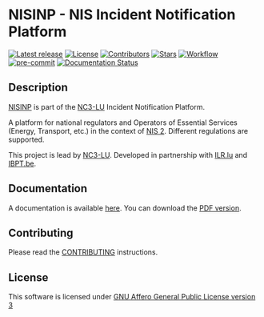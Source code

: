 # NISINP - NIS Incident Notification Platform

[![Latest release](https://img.shields.io/github/release/informed-governance-project/NISINP.svg?style=flat-square)](https://github.com/informed-governance-project/NISINP/releases/latest)
[![License](https://img.shields.io/github/license/informed-governance-project/NISINP.svg?style=flat-square)](https://www.gnu.org/licenses/agpl-3.0.html)
[![Contributors](https://img.shields.io/github/contributors/informed-governance-project/NISINP.svg?style=flat-square)](https://github.com/informed-governance-project/NISINP/graphs/contributors)
[![Stars](https://img.shields.io/github/stars/informed-governance-project/NISINP.svg?style=flat-square)](https://github.com/informed-governance-project/NISINP/stargazers)
[![Workflow](https://github.com/informed-governance-project/NISINP/workflows/Python%20application%20tests/badge.svg?style=flat-square)](https://github.com/informed-governance-project/NISINP/actions?query=workflow%3A%22Python+application+tests%22)
[![pre-commit](https://img.shields.io/badge/pre--commit-enabled-brightgreen?logo=pre-commit&logoColor=white)](https://github.com/pre-commit/pre-commit)
[![Documentation Status](https://readthedocs.org/projects/nisinp/badge/?version=latest)](https://nisinp.readthedocs.io/en/latest/?badge=latest)

## Description

[NISINP](https://github.com/informed-governance-project/NISINP)
is part of the [NC3-LU](https://github.com/NC3-LU) Incident Notification Platform.


A platform for national regulators and Operators of Essential Services (Energy, Transport, etc.)
in the context of [NIS 2](https://www.europarl.europa.eu/thinktank/en/document/EPRS_BRI(2021)689333).
Different regulations are supported.

This project is lead by [NC3-LU](https://www.nc3.lu).
Developed in partnership with [ILR.lu](https://web.ilr.lu) and [IBPT.be](https://www.ibpt.be).


## Documentation

A documentation is available [here](https://nisinp.readthedocs.io).
You can download the
[PDF version](https://nisinp.readthedocs.io/_/downloads/en/latest/pdf/).


## Contributing

Please read the [CONTRIBUTING](CONTRIBUTING.md) instructions.


## License

This software is licensed under
[GNU Affero General Public License version 3](https://www.gnu.org/licenses/agpl-3.0.html)
